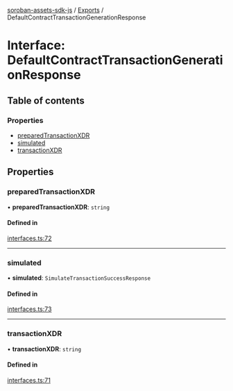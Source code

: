 [soroban-assets-sdk-js](../README.md) / [Exports](../modules.md) / DefaultContractTransactionGenerationResponse

# Interface: DefaultContractTransactionGenerationResponse

## Table of contents

### Properties

- [preparedTransactionXDR](DefaultContractTransactionGenerationResponse.md#preparedtransactionxdr)
- [simulated](DefaultContractTransactionGenerationResponse.md#simulated)
- [transactionXDR](DefaultContractTransactionGenerationResponse.md#transactionxdr)

## Properties

### preparedTransactionXDR

• **preparedTransactionXDR**: `string`

#### Defined in

[interfaces.ts:72](https://github.com/Creit-Tech/Soroban-Assets-SDK/blob/401c5fb/src/interfaces.ts#L72)

___

### simulated

• **simulated**: `SimulateTransactionSuccessResponse`

#### Defined in

[interfaces.ts:73](https://github.com/Creit-Tech/Soroban-Assets-SDK/blob/401c5fb/src/interfaces.ts#L73)

___

### transactionXDR

• **transactionXDR**: `string`

#### Defined in

[interfaces.ts:71](https://github.com/Creit-Tech/Soroban-Assets-SDK/blob/401c5fb/src/interfaces.ts#L71)
